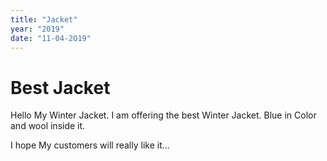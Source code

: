 ```yaml
---
title: "Jacket"
year: "2019"
date: "11-04-2O19"
---
```


# Best Jacket

Hello My Winter Jacket.
I am offering the best Winter Jacket.
Blue in Color and wool inside it.

I hope My customers will really like it...
